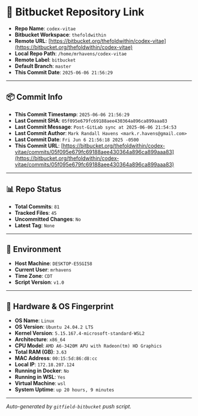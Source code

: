 # 🔗 Bitbucket Repository Link

- **Repo Name**: `codex-vitae`
- **Bitbucket Workspace**: `thefoldwithin`
- **Remote URL**: [https://bitbucket.org/thefoldwithin/codex-vitae](https://bitbucket.org/thefoldwithin/codex-vitae)
- **Local Repo Path**: `/home/mrhavens/codex-vitae`
- **Remote Label**: `bitbucket`
- **Default Branch**: `master`
- **This Commit Date**: `2025-06-06 21:56:29`

---

## 📦 Commit Info

- **This Commit Timestamp**: `2025-06-06 21:56:29`
- **Last Commit SHA**: `05f095e679fc69188aee430364a896ca899aaa83`
- **Last Commit Message**: `Post-GitLab sync at 2025-06-06 21:54:53`
- **Last Commit Author**: `Mark Randall Havens <mark.r.havens@gmail.com>`
- **Last Commit Date**: `Fri Jun 6 21:56:18 2025 -0500`
- **This Commit URL**: [https://bitbucket.org/thefoldwithin/codex-vitae/commits/05f095e679fc69188aee430364a896ca899aaa83](https://bitbucket.org/thefoldwithin/codex-vitae/commits/05f095e679fc69188aee430364a896ca899aaa83)

---

## 📊 Repo Status

- **Total Commits**: `81`
- **Tracked Files**: `45`
- **Uncommitted Changes**: `No`
- **Latest Tag**: `None`

---

## 🧭 Environment

- **Host Machine**: `DESKTOP-E5SGI58`
- **Current User**: `mrhavens`
- **Time Zone**: `CDT`
- **Script Version**: `v1.0`

---

## 🧬 Hardware & OS Fingerprint

- **OS Name**: `Linux`
- **OS Version**: `Ubuntu 24.04.2 LTS`
- **Kernel Version**: `5.15.167.4-microsoft-standard-WSL2`
- **Architecture**: `x86_64`
- **CPU Model**: `AMD A6-3420M APU with Radeon(tm) HD Graphics`
- **Total RAM (GB)**: `3.63`
- **MAC Address**: `00:15:5d:86:d8:cc`
- **Local IP**: `172.18.207.124`
- **Running in Docker**: `No`
- **Running in WSL**: `Yes`
- **Virtual Machine**: `wsl`
- **System Uptime**: `up 20 hours, 9 minutes`

---

_Auto-generated by `gitfield-bitbucket` push script._
